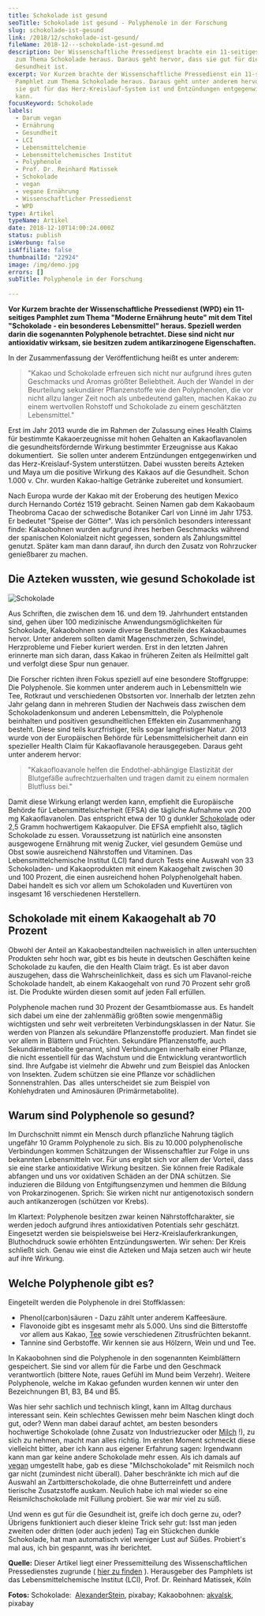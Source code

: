 ```yaml
---
title: Schokolade ist gesund
seoTitle: Schokolade ist gesund - Polyphenole in der Forschung
slug: schokolade-ist-gesund
link: /2018/12/schokolade-ist-gesund/
fileName: 2018-12---schokolade-ist-gesund.md
description: Der Wissenschaftliche Pressedienst brachte ein 11-seitiges Pamphlet
  zum Thema Schokolade heraus. Daraus geht hervor, dass sie gut für die
  Gesundheit ist.
excerpt: Vor Kurzem brachte der Wissenschaftliche Pressedienst ein 11-seitiges
  Pamphlet zum Thema Schokolade heraus. Daraus geht unter anderem hervor, dass
  sie gut für das Herz-Kreislauf-System ist und Entzündungen entgegenwirken
  kann.
focusKeyword: Schokolade
labels:
  - Darum vegan
  - Ernährung
  - Gesundheit
  - LCI
  - Lebensmittelchemie
  - Lebensmittelchemisches Institut
  - Polyphenole
  - Prof. Dr. Reinhard Matissek
  - Schokolade
  - vegan
  - vegane Ernährung
  - Wissenschaftlicher Pressedienst
  - WPD
type: Artikel
typeName: Artikel
date: 2018-12-10T14:00:24.000Z
status: publish
isWerbung: false
isAffiliate: false
thumbnailId: "22924"
image: /img/demo.jpg
errors: []
subTitle: Polyphenole in der Forschung
  
---
```


**Vor Kurzem brachte der Wissenschaftliche Pressedienst (WPD) ein 11-seitiges
Pamphlet zum Thema "Moderne Ernährung heute" mit dem Titel "Schokolade - ein
besonderes Lebensmittel" heraus. Speziell werden darin die sogenannten
Polyphenole betrachtet. Diese sind nicht nur antioxidativ wirksam, sie besitzen
zudem antikarzinogene Eigenschaften.**

In der Zusammenfassung der Veröffentlichung heißt es unter anderem:

> "Kakao und Schokolade erfreuen sich nicht nur aufgrund ihres guten Geschmacks
> und Aromas größter Beliebtheit. Auch der Wandel in der Beurteilung sekundärer
> Pflanzenstoffe wie den Polyphenolen, die vor nicht allzu langer Zeit noch als
> unbedeutend galten, machen Kakao zu einem wertvollen Rohstoff und Schokolade
> zu einem geschätzten Lebensmittel."

Erst im Jahr 2013 wurde die im Rahmen der Zulassung eines Health Claims für
bestimmte Kakaoerzeugnisse mit hohen Gehalten an Kakaoflavanolen die
gesundheitsfördernde Wirkung bestimmter Erzeugnisse aus Kakao dokumentiert.  Sie
sollen unter anderem Entzündungen entgegenwirken und das Herz-Kreislauf-System
unterstützen. Dabei wussten bereits Azteken und Maya um die positive Wirkung des
Kakaos auf die Gesundheit. Schon 1.000 v. Chr. wurden Kakao-haltige Getränke
zubereitet und konsumiert.

Nach Europa wurde der Kakao mit der Eroberung des heutigen Mexico durch Hernando
Cortéz 1519 gebracht. Seinen Namen gab dem Kakaobaum Theobroma Cacao der
schwedische Botaniker Carl von Linné im Jahr 1753. Er bedeutet "Speise der
Götter". Was ich persönlich besonders interessant finde: Kakaobohnen wurden
aufgrund ihres herben Geschmacks während der spanischen Kolonialzeit nicht
gegessen, sondern als Zahlungsmittel genutzt. Später kam man dann darauf, ihn
durch den Zusatz von Rohrzucker genießbarer zu machen.

## Die Azteken wussten, wie gesund Schokolade ist

![Schokolade](http://cardamonchai.com/wp-content/uploads/2018/12/cacao-beans-91083_1280-400x300.jpg)

Aus Schriften, die zwischen dem 16. und dem 19. Jahrhundert entstanden sind,
gehen über 100 medizinische Anwendungsmöglichkeiten für Schokolade, Kakaobohnen
sowie diverse Bestandteile des Kakaobaumes hervor. Unter anderem sollten damit
Magenschmerzen, Schwindel, Herzprobleme und Fieber kuriert werden. Erst in den
letzten Jahren erinnerte man sich daran, dass Kakao in früheren Zeiten als
Heilmittel galt und verfolgt diese Spur nun genauer.

Die Forscher richten ihren Fokus speziell auf eine besondere Stoffgruppe: Die
Polyphenole. Sie kommen unter anderem auch in Lebensmitteln wie Tee, Rotkraut
und verschiedenen Obstsorten vor. Innerhalb der letzten zehn Jahr gelang dann in
mehreren Studien der Nachweis dass zwischen dem Schokoladenkonsum und anderen
Lebensmitteln, die Polyphenole beinhalten und positiven gesundheitlichen
Effekten ein Zusammenhang besteht. Diese sind teils kurzfristiger, teils sogar
langfristiger Natur.  2013 wurde von der Europäischen Behörde für
Lebensmittelsicherheit dann ein spezieller Health Claim für Kakaoflavanole
herausgegeben. Daraus geht unter anderem hervor:

> "Kakaofloavanole helfen die Endothel-abhängige Elastizität der Blutgefäße
> aufrechtzuerhalten und tragen damit zu einem normalen Blutfluss bei."

Damit diese Wirkung erlangt werden kann, empfiehlt die Europäische Behörde für
Lebensmittelsicherheit (EFSA) die tägliche Aufnahme von 200 mg Kakaoflavanolen.
Das entspricht etwa der 10 g dunkler
[Schokolade](/2018/02/choclate-vegane-schokolade-aus-hamburg/) oder 2,5 Gramm
hochwertigem Kakaopulver. Die EFSA empfiehlt also, täglich Schokolade zu essen.
Voraussetzung ist natürlich eine ansonsten ausgewogene Ernährung mit wenig
Zucker, viel gesundem Gemüse und Obst sowie ausreichend Nährstoffen und
Vitaminen. Das Lebensmittelchemische Institut (LCI) fand durch Tests eine
Auswahl von 33 Schokoladen- und Kakaoprodukten mit einem Kakaogehalt zwischen 30
und 100 Prozent, die einen ausreichend hohen Polyphenolgehalt haben. Dabei
handelt es sich vor allem um Schokoladen und Kuvertüren von insgesamt 16
verschiedenen Herstellern.

## Schokolade mit einem Kakaogehalt ab 70 Prozent

Obwohl der Anteil an Kakaobestandteilen nachweislich in allen untersuchten
Produkten sehr hoch war, gibt es bis heute in deutschen Geschäften keine
Schokolade zu kaufen, die den Health Claim trägt. Es ist aber davon auszugehen,
dass die Wahrscheinlichkeit, dass es sich um Flavanol-reiche Schokolade handelt,
ab einem Kakaogehalt von rund 70 Prozent sehr groß ist. Die Produkte würden
diesen somit auf jeden Fall erfüllen.

Polyphenole machen rund 30 Prozent der Gesamtbiomasse aus. Es handelt sich dabei
um eine der zahlenmäßig größten sowie mengenmäßig wichtigsten und sehr weit
verbreiteten Verbindungsklassen in der Natur. Sie werden von Planzen als
sekundäre Pflanzenstoffe produziert. Man findet sie vor allem in Blättern und
Früchten. Sekundäre Pflanzenstoffe, auch Sekundärmetabolite genannt, sind
Verbindungen innerhalb einer Pflanze, die nicht essentiell für das Wachstum und
die Entwicklung verantwortlich sind. Ihre Aufgabe ist vielmehr die Abwehr und
zum Beispiel das Anlocken von Insekten. Zudem schützen sie eine Pflanze vor
schädlichen Sonnenstrahlen. Das  alles unterscheidet sie zum Beispiel von
Kohlehydraten und Aminosäuren (Primärmetabolite).

## Warum sind Polyphenole so gesund?

Im Durchschnitt nimmt ein Mensch durch pflanzliche Nahrung täglich ungefähr 10
Gramm Polyphenole zu sich. Bis zu 10.000 polyphenolische Verbindungen kommen
Schätzungen der Wissenschaftler zur Folge in uns bekannten Lebensmitteln vor.
Für uns ergibt sich vor allem der Vorteil, dass sie eine starke antioxidative
Wirkung besitzen. Sie können freie Radikale abfangen und uns vor oxidativen
Schäden an der DNA schützen. Sie induzieren die Bildung von Entgiftungsenzymen
und hemmen die Bildung von Prokarzinogenen. Sprich: Sie wirken nicht nur
antigenotoxisch sondern auch antikanzerogen (schützen vor Krebs).

Im Klartext: Polyphenole besitzen zwar keinen Nährstoffcharakter, sie werden
jedoch aufgrund ihres antioxidativen Potentials sehr geschätzt. Eingesetzt
werden sie beispielsweise bei Herz-Kreislauferkrankungen, Bluthochdruck sowie
erhöhten Entzündungswerten. Wir sehen: Der Kreis schließt sich. Genau wie einst
die Azteken und Maja setzen auch wir heute auf ihre Wirkung.

## Welche Polyphenole gibt es?

Eingeteilt werden die Polyphenole in drei Stoffklassen:

- Phenol(carbon)säuren - Dazu zählt unter anderem Kaffeesäure.
- Flavonoide gibt es insgesamt mehr als 5.000. Uns sind die Bitterstoffe vor
  allem aus Kakao, [Tee](/2017/02/tigovit-gruener-tee-in-hohen-dosen/) sowie
  verschiedenen Zitrusfrüchten bekannt.
- Tannine sind Gerbstoffe. Wir kennen sie aus Hölzern, Wein und und Tee.

In Kakaobohnen sind die Polyphenole in den sogenannten Keimblättern gespeichert.
Sie sind vor allem für die Farbe und den Geschmack verantwortlich (bittere Note,
raues Gefühl im Mund beim Verzehr). Weitere Polyphenole, welche im Kakao
gefunden wurden kennen wir unter den Bezeichnungen B1, B3, B4 und B5.

Was hier sehr sachlich und technisch klingt, kann im Alltag durchaus interessant
sein. Kein schlechtes Gewissen mehr beim Naschen klingt doch gut, oder? Wenn man
dabei darauf achtet, am besten besonders hochwertige Schokolade (ohne Zusatz von
Industriezucker oder [Milch](/2014/09/pflanzenmilch-wieso-denn-blos/) !), zu
sich zu nehmen, macht man alles richtig. Im ersten Moment schmeckt diese
vielleicht bitter, aber ich kann aus eigener Erfahrung sagen: Irgendwann kann
man gar keine andere Schokolade mehr essen. Als ich damals auf
[vegan](/category/vegan-2/) umgestellt habe, gab es diese "Milchschokolade" mit
Reismilch noch gar nicht (zumindest nicht überall). Daher beschränkte ich mich
auf die Auswahl an Zartbitterschokolade, die ohne Butterreinfett und andere
tierische Zusatzstoffe auskam. Neulich habe ich mal wieder so eine
Reismilchschokolade mit Füllung probiert. Sie war mir viel zu süß.

Und wenn es gut für die Gesundheit ist, greife ich doch gerne zu, oder? Übrigens
funktioniert auch dieser kleine Trick sehr gut: Isst man jeden zweiten oder
dritten (oder auch jeden) Tag ein Stückchen dunkle Schokolade, hat man
automatisch viel weniger Lust auf Süßes. Probiert's mal aus, ich bin gespannt,
was ihr berichtet.

**Quelle:** Dieser Artikel liegt einer Pressemitteilung des Wissenschaftlichen
Pressedienstes zugrunde (
[hier zu finden](http://www.lci-koeln.de/deutsch/startseite/schokolade-ein-besonderes-lebensmittel-forschung-zu-polyphenolen)
). Herausgeber des Pamphlets ist das Lebensmittelchemische Institut (LCI), Prof.
Dr. Reinhard Matissek, Köln

**Fotos:** Schokolade: 
[AlexanderStein](https://pixabay.com/de/users/AlexanderStein-45237/), pixabay;
Kakaobohnen: [akvalsk](https://pixabay.com/de/users/akvalsk-25558/), pixabay

  